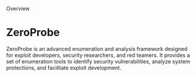 Overview
# ZeroProbe
ZeroProbe is an advanced enumeration and analysis framework designed for exploit developers, security researchers, and red teamers. It provides a set of enumeration tools to identify security vulnerabilities, analyze system protections, and facilitate exploit development.
